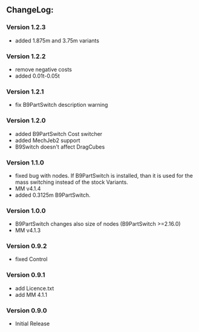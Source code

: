 ## ChangeLog:

### Version 1.2.3
 * added 1.875m and 3.75m variants

### Version 1.2.2
 * remove negative costs
 * added 0.01t-0.05t

### Version 1.2.1
 * fix B9PartSwitch description warning

### Version 1.2.0
 * added B9PartSwitch Cost switcher
 * added MechJeb2 support
 * B9Switch doesn't affect DragCubes

### Version 1.1.0
 * fixed bug with nodes.
   If B9PartSwitch is installed, than it is used for the mass switching instead of the stock Variants.
 * MM v4.1.4
 * added 0.3125m B9PartSwitch.

### Version 1.0.0
 * B9PartSwitch changes also size of nodes (B9PartSwitch >=2.16.0) 
 * MM v4.1.3

### Version 0.9.2
 * fixed Control

### Version 0.9.1
 * add Licence.txt 
 * add MM 4.1.1 

### Version 0.9.0
 * Initial Release
